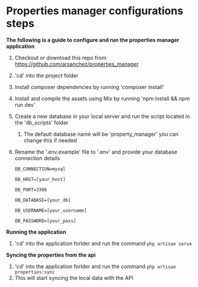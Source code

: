 # Properties manager configurations steps

**The following is a guide to configure and run the properties manager application**

1.  Checkout or download this repo from https://github.com/arsanchez/properties_manager

2.  'cd' into the project folder

3.  Install composer dependencies by running 'composer install'

4.  Install and compile the assets using Mix by running 'npm install && npm run dev'

5. Create a new database in your local server and run the script located in the 'db_scripts' folder

   1.  The default database name will be 'property_manager' you can change this if needed 

6. Rename the '.env.example' file to '.env' and provide  your database connection details 

    `DB_CONNECTION=mysql`  

    `DB_HOST=[your_host]`  

    `DB_PORT=3306`  

    `DB_DATABASE=[your_db]`  

    `DB_USERNAME=[your_username]`  
    
    `DB_PASSWORD=[your_pass]`  


**Running the application**

1. 'cd' into the application forlder and run the command `php artisan serve`

**Syncing the properties from the api**

1. 'cd' into the application forlder and run the command `php artisan properties:sync`
2. This will start syncing the local data with the API
